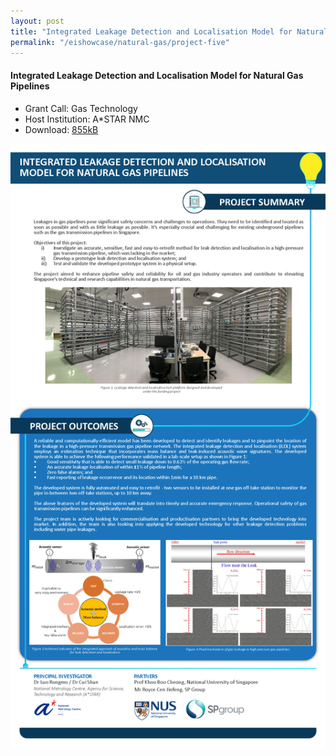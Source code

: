```yaml
---
layout: post
title: "Integrated Leakage Detection and Localisation Model for Natural Gas Pipelines"
permalink: "/eishowcase/natural-gas/project-five"
---
```

#### Integrated Leakage Detection and Localisation Model for Natural Gas Pipelines
* Grant Call: Gas Technology
* Host Institution: A*STAR NMC
* Download: [855kB](/files/showcase/natural_gas_05.pdf)

![Integrated Leakage Detection and Localisation Model for Natural Gas Pipelines](/images/showcase/natural_gas_05.png)
